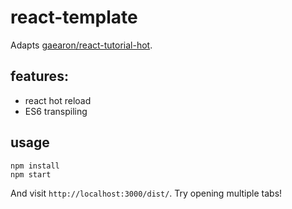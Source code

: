 # react-template

Adapts [gaearon/react-tutorial-hot](https://github.com/gaearon/react-tutorial-hot).

## features:
- react hot reload
- ES6 transpiling

## usage

```
npm install
npm start
```

And visit `http://localhost:3000/dist/`. Try opening multiple tabs!

